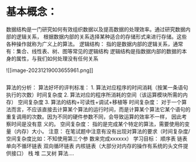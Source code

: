 # 基本概念： 
数据结构是一门研究如何有效组织数据以及提高数据的处理效率。通过研究数据内部的逻辑关系， 根据数据内部的关系选择某种适合的存储形式来进行存储。这些各种操作就称为广义上的算法。 逻辑结构： 指的是数据内部的逻辑关系，通常有：集合、线性表、树、图等常见的逻辑结构 逻辑结构是指数据内部的数据的本身的属性，与我们如何处理没有任何关系

![[image-20231219003655961.png]]

```

```



算法的分析： 算法好坏的评判标准： 1. 算法对应程序的时间消耗（按某一条语句执行的次数）时间复杂度 2. 算法对应的程序所消耗的空间（该运算模块所需的内存） 空间复杂度 3. 算法的结构+可读性+调试+移植等 时间复杂度： 对于一个算法而言，不应该直接去计算某个算法的运行时间，而是计算某个算法它某个语句的 重复调用的次数。因为不同的硬件参数不同，会导致运算的效率不一样， 因此考察时间是没有意 义的。 空间复杂度： 指的是完成某个特定的算法，需要使用的变量（内存）大小。 注意： 在笔试题中注意有没有出现对算法的要求（时间复杂度/空间复杂度比如：不知使用第三个参 数来完成xxxxxx） 学习目标： 顺序表 链表 单向不循环链表 双向循环链表 内核链表（大部分对内存的操作有系统的头文件提供接口） 栈 堆 二叉树 算法....
